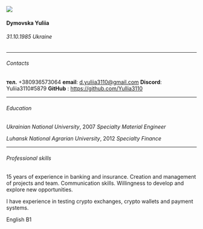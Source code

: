 ![](https://scontent.fkbp1-1.fna.fbcdn.net/v/t39.30808-6/243263895_4361678537250446_5670338561416341065_n.jpg?_nc_cat=100&ccb=1-7&_nc_sid=09cbfe&_nc_ohc=ZGkMCL8FvAsAX8qeuQ6&_nc_ht=scontent.fkbp1-1.fna&oh=00_AfA0yzTMTSbd3P-S2SL8eFS5fyb4AiPjz500EBsDe_-gTA&oe=639B7F17)

#### Dymovska Yuliia
###### 31.10.1985 Ukraine
___________________________________________________
###### Contacts
**тел.**  +380936573064 
**email**: d.yuliia3110@gmail.com
**Discord**: Yuliia3110#5879
**GitHub** : https://github.com/Yullia3110
____________________________________________________
###### Education
*Ukrainian National University*, 2007 *Specialty Material Engineer*

*Luhansk National Agrarian University*, 2012 *Specialty Finance*
___________________________________________________
###### Professional skills
15 years of experience in banking and insurance. 
Creation and management of projects and team.
Communication skills. Willingness to develop and explore new opportunities.

I have experience in testing crypto exchanges, crypto wallets and payment systems. 

English B1


